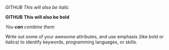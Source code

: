 *GITHUB*
_This will also be italic_

**GITHUB**
__This will also be bold__

_You **can** combine them_







Write out some of your awesome attributes, and use emphasis (like bold or italics) to identify keywords, programming languages, or skills. 
